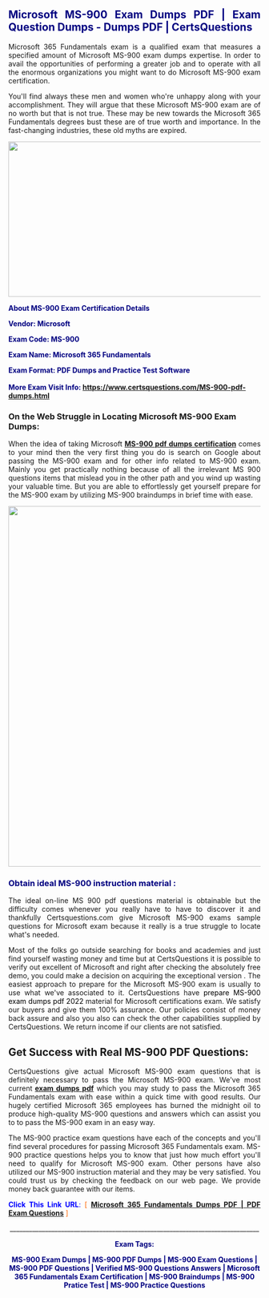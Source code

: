 <h2 style="text-align: justify;"><span style="color: #000080;">Microsoft MS-900 Exam Dumps PDF | Exam Question Dumps - Dumps PDF | CertsQuestions</span></h2>
<p style="text-align: justify;">Microsoft 365 Fundamentals exam is a qualified exam that measures a specified amount of Microsoft  MS-900 exam dumps expertise. In order to avail the opportunities of performing a greater job and to operate with all the enormous organizations you might want to do Microsoft MS-900 exam certification.</p>
<p style="text-align: justify;">You'll find always these men and women who're unhappy along with your accomplishment. They will argue that these Microsoft  MS-900 exam are of no worth but that is not true. These may be new towards the Microsoft 365 Fundamentals degrees bust these are of true worth and importance. In the fast-changing industries, these old myths are expired.</p>
<p><img style="display: block; margin-left: auto; margin-right: auto;" src="https://i.imgur.com/eaP4ae9.png" width="840" height="310" /></p>
<p><span style="color: #000080;"><strong>About MS-900 Exam Certification Details</strong></span></p>
<p><span style="color: #000080;"><strong>Vendor: Microsoft<br /></strong></span></p>
<p><span style="color: #000080;"><strong>Exam Code: MS-900</strong></span></p>
<p><span style="color: #000080;"><strong>Exam Name: Microsoft 365 Fundamentals</strong></span></p>
<p><span style="color: #000080;"><strong>Exam Format: PDF Dumps and Practice Test Software<br /><br />More Exam Visit Info: <span style="color: #ff6600;"><a href="https://www.certsquestions.com/MS-900-pdf-dumps.html">https://www.certsquestions.com/MS-900-pdf-dumps.html</a></span></strong></span></p>
<h3>On the Web Struggle in Locating Microsoft MS-900 Exam Dumps:</h3>
<p style="text-align: justify;">When the idea of taking Microsoft <a href="https://www.certsquestions.com/MS-900-pdf-dumps.html"><strong> MS-900 pdf dumps certification</strong></a> comes to your mind then the very first thing you do is search on Google about passing the MS-900 exam and for other info related to MS-900 exam. Mainly you get practically nothing because of all the irrelevant MS 900 questions items that mislead you in the other path and you wind up wasting your valuable time. But you are able to effortlessly get yourself prepare for the MS-900 exam by utilizing MS-900 braindumps in brief time with ease.</p>
<p><a href="https://www.certsquestions.com/MS-900-pdf-dumps.html"><img style="display: block; margin-left: auto; margin-right: auto;" src="https://i.imgur.com/pxhoKQ2.png" width="720" /></a></p>
<h3><span style="color: #000080;">Obtain ideal  MS-900 instruction material :</span></h3>
<p style="text-align: justify;">The ideal on-line MS 900 pdf questions material is obtainable but the difficulty comes whenever you really have to have to discover it and thankfully Certsquestions.com give Microsoft MS-900 exams sample questions for Microsoft  exam because it really is a true struggle to locate what's needed.</p>
<p style="text-align: justify;">Most of the folks go outside searching for books and academies and just find yourself wasting money and time but at CertsQuestions it is possible to verify out excellent of Microsoft  and right after checking the absolutely free demo, you could make a decision on acquiring the exceptional version . The easiest approach to prepare for the Microsoft MS-900 exam is usually to use what we've associated to it. CertsQuestions have <span style="color: #000000;">prepare MS-900 exam dumps pdf 2022</span> material for Microsoft certifications exam. We satisfy our buyers and give them 100% assurance. Our policies consist of money back assure and also you also can check the other capabilities supplied by CertsQuestions. We return income if our clients are not satisfied.</p>
<h2>Get Success with Real MS-900 PDF Questions:</h2>
<p style="text-align: justify;">CertsQuestions give actual Microsoft MS-900 exam questions that is definitely necessary to pass the Microsoft  MS-900 exam. We've most current<strong>&nbsp;<a href="https://www.certsquestions.com/">exam dumps pdf</a></strong>&nbsp;which you may study to pass the Microsoft 365 Fundamentals exam with ease within a quick time with good results. Our hugely certified Microsoft 365 employees has burned the midnight oil to produce high-quality MS-900 questions and answers which can assist you to to pass the MS-900 exam in an easy way.</p>
<p style="text-align: justify;">The MS-900 practice exam questions have each of the concepts and you'll find several procedures for passing Microsoft 365 Fundamentals exam. MS-900 practice questions helps you to know that just how much effort you'll need to qualify for Microsoft  MS-900 exam. Other persons have also utilized our MS-900 instruction material and they may be very satisfied. You could trust us by checking the feedback on our web page. We provide money back guarantee with our items.</p>
<p style="text-align: justify;"><span style="color: #0000ff;"><strong>Click This Link URL</strong>:</span> <span style="color: #ff6600;">[ <strong><a href="https://www.certsquestions.com/microsoft-365-certification.html">Microsoft 365 Fundamentals Dumps PDF | PDF Exam Questions</a></strong> ]</span></p>
<p style="text-align: center;">______________________________________________________________________________</p>
<p style="text-align: center;"><span style="color: #000080;"><strong>Exam Tags:</strong></span></p>
<p style="text-align: center;"><span style="color: #000080;"><strong>MS-900 Exam Dumps | MS-900 PDF Dumps | MS-900 Exam Questions | MS-900 PDF Questions | Verified MS-900 Questions Answers | Microsoft 365 Fundamentals Exam Certification | MS-900 Braindumps | MS-900 Pratice Test | MS-900 Practice Questions</strong></span></p>
